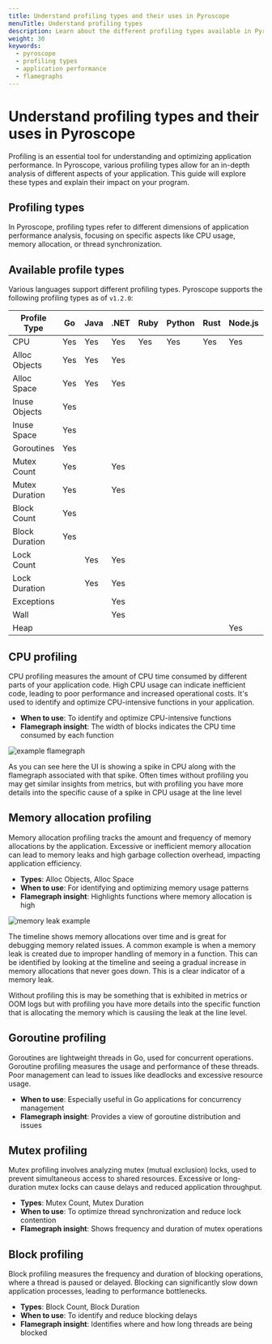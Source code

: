 ```yaml
---
title: Understand profiling types and their uses in Pyroscope
menuTitle: Understand profiling types
description: Learn about the different profiling types available in Pyroscope and how to effectively use them in your application performance analysis.
weight: 30
keywords:
  - pyroscope
  - profiling types
  - application performance
  - flamegraphs
---
```


# Understand profiling types and their uses in Pyroscope

Profiling is an essential tool for understanding and optimizing application performance. In Pyroscope, various profiling types allow for an in-depth analysis of different aspects of your application. This guide will explore these types and explain their impact on your program.

## Profiling types

In Pyroscope, profiling types refer to different dimensions of application performance analysis, focusing on specific aspects like CPU usage, memory allocation, or thread synchronization.

## Available profile types

Various languages support different profiling types. Pyroscope supports the following profiling types as of `v1.2.0`:

| Profile Type       | Go    | Java  | .NET  | Ruby  | Python | Rust  | Node.js | eBPF (Go) | eBPF (Python) |
|--------------------|-------|-------|-------|-------|--------|-------|---------|-----------|--------------|
| CPU                | Yes   | Yes   | Yes   | Yes   | Yes    | Yes   | Yes     | Yes       | Yes          |
| Alloc Objects      | Yes   | Yes   | Yes   |       |        |       |         |           |              |
| Alloc Space        | Yes   | Yes   | Yes   |       |        |       |         |           |              |
| Inuse Objects      | Yes   |       |       |       |        |       |         |           |              |
| Inuse Space        | Yes   |       |       |       |        |       |         |           |              |
| Goroutines         | Yes   |       |       |       |        |       |         |           |              |
| Mutex Count        | Yes   |       | Yes   |       |        |       |         |           |              |
| Mutex Duration     | Yes   |       | Yes   |       |        |       |         |           |              |
| Block Count        | Yes   |       |       |       |        |       |         |           |              |
| Block Duration     | Yes   |       |       |       |        |       |         |           |              |
| Lock Count         |       | Yes   | Yes   |       |        |       |         |           |              |
| Lock Duration      |       | Yes   | Yes   |       |        |       |         |           |              |
| Exceptions         |       |       | Yes   |       |        |       |         |           |              |
| Wall               |       |       | Yes   |       |        |       |         |           |              |
| Heap               |       |       |       |       |        |       | Yes     |           |              |

## CPU profiling

<!-- We can link to each of these from within the Pyroscope UI in the little (i) icon. -->

CPU profiling measures the amount of CPU time consumed by different parts of your application code. High CPU usage can indicate inefficient code, leading to poor performance and increased operational costs. It's used to identify and optimize CPU-intensive functions in your application.

- **When to use**: To identify and optimize CPU-intensive functions
- **Flamegraph insight**: The width of blocks indicates the CPU time consumed by each function

![example flamegraph](https://grafana.com/static/img/pyroscope/pyroscope-ui-single-2023-11-30.png)

As you can see here the UI is showing a spike in CPU along with the flamegraph associated with that spike. Often times without profiling you may get similar insights from metrics, but with profiling you have more details into the specific cause of a spike in CPU usage at the line level

<!-- ## FGprof (for go)
[todo add a link to the docs for fgprof]  -->

## Memory allocation profiling

Memory allocation profiling tracks the amount and frequency of memory allocations by the application. Excessive or inefficient memory allocation can lead to memory leaks and high garbage collection overhead, impacting application efficiency.

- **Types**: Alloc Objects, Alloc Space
- **When to use**: For identifying and optimizing memory usage patterns
- **Flamegraph insight**: Highlights functions where memory allocation is high

![memory leak example](https://grafana.com/static/img/pyroscope/pyroscope-memory-leak-2023-11-30.png)

The timeline shows memory allocations over time and is great for debugging memory related issues. A common example is when a memory leak is created due to improper handling of memory in a function. This can be identified by looking at the timeline and seeing a gradual increase in memory allocations that never goes down. This is a clear indicator of a memory leak.

Without profiling this is may be something that is exhibited in metrics or OOM logs but with profiling you have more details into the specific function that is allocating the memory which is causiing the leak at the line level.

## Goroutine profiling

Goroutines are lightweight threads in Go, used for concurrent operations. Goroutine profiling measures the usage and performance of these threads. Poor management can lead to issues like deadlocks and excessive resource usage.

- **When to use**: Especially useful in Go applications for concurrency management
- **Flamegraph insight**: Provides a view of goroutine distribution and issues

## Mutex profiling

Mutex profiling involves analyzing mutex (mutual exclusion) locks, used to prevent simultaneous access to shared resources. Excessive or long-duration mutex locks can cause delays and reduced application throughput.

- **Types**: Mutex Count, Mutex Duration
- **When to use**: To optimize thread synchronization and reduce lock contention
- **Flamegraph insight**: Shows frequency and duration of mutex operations

## Block profiling

Block profiling measures the frequency and duration of blocking operations, where a thread is paused or delayed. Blocking can significantly slow down application processes, leading to performance bottlenecks.

- **Types**: Block Count, Block Duration
- **When to use**: To identify and reduce blocking delays
- **Flamegraph insight**: Identifies where and how long threads are being blocked

<!-- # Next Steps: Exploring Pyroscope's UI(link to ui analysis docs) -->
